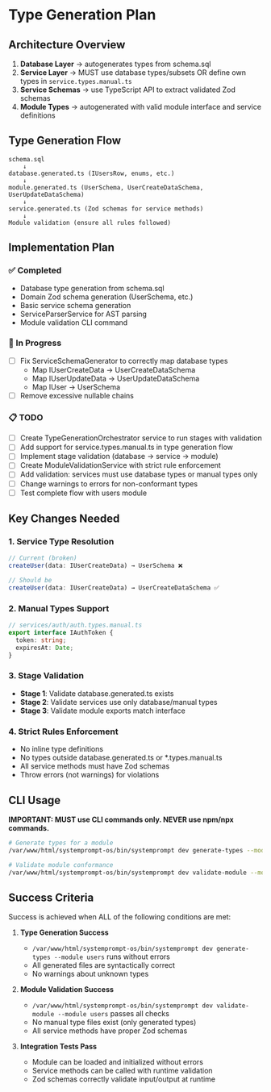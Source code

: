 # Type Generation Plan

## Architecture Overview

1. **Database Layer** → autogenerates types from schema.sql
2. **Service Layer** → MUST use database types/subsets OR define own types in `service.types.manual.ts`
3. **Service Schemas** → use TypeScript API to extract validated Zod schemas
4. **Module Types** → autogenerated with valid module interface and service definitions

## Type Generation Flow

```
schema.sql
    ↓
database.generated.ts (IUsersRow, enums, etc.)
    ↓
module.generated.ts (UserSchema, UserCreateDataSchema, UserUpdateDataSchema)
    ↓
service.generated.ts (Zod schemas for service methods)
    ↓
Module validation (ensure all rules followed)
```

## Implementation Plan

### ✅ Completed
- Database type generation from schema.sql
- Domain Zod schema generation (UserSchema, etc.)
- Basic service schema generation
- ServiceParserService for AST parsing
- Module validation CLI command

### 🔄 In Progress
- ☐ Fix ServiceSchemaGenerator to correctly map database types
  - Map IUserCreateData → UserCreateDataSchema
  - Map IUserUpdateData → UserUpdateDataSchema
  - Map IUser → UserSchema
- ☐ Remove excessive nullable chains

### 📋 TODO
- ☐ Create TypeGenerationOrchestrator service to run stages with validation
- ☐ Add support for service.types.manual.ts in type generation flow
- ☐ Implement stage validation (database → service → module)
- ☐ Create ModuleValidationService with strict rule enforcement
- ☐ Add validation: services must use database types or manual types only
- ☐ Change warnings to errors for non-conformant types
- ☐ Test complete flow with users module

## Key Changes Needed

### 1. Service Type Resolution
```typescript
// Current (broken)
createUser(data: IUserCreateData) → UserSchema ❌

// Should be
createUser(data: IUserCreateData) → UserCreateDataSchema ✅
```

### 2. Manual Types Support
```typescript
// services/auth/auth.types.manual.ts
export interface IAuthToken {
  token: string;
  expiresAt: Date;
}
```

### 3. Stage Validation
- **Stage 1**: Validate database.generated.ts exists
- **Stage 2**: Validate services use only database/manual types  
- **Stage 3**: Validate module exports match interface

### 4. Strict Rules Enforcement
- No inline type definitions
- No types outside database.generated.ts or *.types.manual.ts
- All service methods must have Zod schemas
- Throw errors (not warnings) for violations

## CLI Usage

**IMPORTANT: MUST use CLI commands only. NEVER use npm/npx commands.**

```bash
# Generate types for a module
/var/www/html/systemprompt-os/bin/systemprompt dev generate-types --module <module>

# Validate module conformance  
/var/www/html/systemprompt-os/bin/systemprompt dev validate-module --module <module>
```

## Success Criteria

Success is achieved when ALL of the following conditions are met:

1. **Type Generation Success**
   - `/var/www/html/systemprompt-os/bin/systemprompt dev generate-types --module users` runs without errors
   - All generated files are syntactically correct
   - No warnings about unknown types

2. **Module Validation Success**
   - `/var/www/html/systemprompt-os/bin/systemprompt dev validate-module --module users` passes all checks
   - No manual type files exist (only generated types)
   - All service methods have proper Zod schemas

3. **Integration Tests Pass**
   - Module can be loaded and initialized without errors
   - Service methods can be called with runtime validation
   - Zod schemas correctly validate input/output at runtime